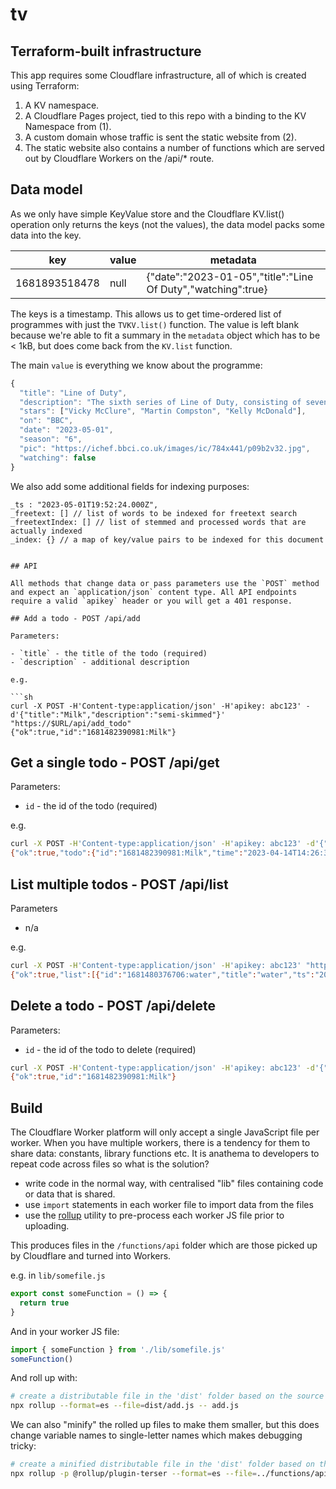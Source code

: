# tv

## Terraform-built infrastructure

This app requires some Cloudflare infrastructure, all of which is created using Terraform:

1. A KV namespace.
2. A Cloudflare Pages project, tied to this repo with a binding to the KV Namespace from (1).
3. A custom domain whose traffic is sent the static website from (2).
4. The static website also contains a number of functions which are served out by Cloudflare Workers on the /api/* route.

## Data model

As we only have simple KeyValue store and the Cloudflare KV.list() operation only returns the keys (not the values), the data model packs some data into the key.

| key           | value |  metadata                                                                        |
|---------------|-------|----------------------------------------------------------------------------------|
| 1681893518478 | null  | {"date":"2023-01-05","title":"Line Of Duty","watching":true}                     |


The keys is a timestamp. This allows us to get time-ordered list of programmes with just the `TVKV.list()` function. The value is left blank because we're able to fit a summary in the `metadata` object which has to be < 1kB, but does come back from the `KV.list` function.

The main `value` is everything we know about the programme:

```js
{
  "title": "Line of Duty",
  "description": "The sixth series of Line of Duty, consisting of seven episodes, began broadcasting on BBC One on 21 March 2021. The story follows the actions of AC-12, led by Superintendent Ted Hastings and DI Steve Arnott, as they investigate DCI Joanne Davidson and her team, including former AC-12 officer DI Kate Fleming.",
  "stars": ["Vicky McClure", "Martin Compston", "Kelly McDonald"],
  "on": "BBC",
  "date": "2023-05-01",
  "season": "6",
  "pic": "https://ichef.bbci.co.uk/images/ic/784x441/p09b2v32.jpg",
  "watching": false
}
```

We also add some additional fields for indexing purposes:

```
_ts : "2023-05-01T19:52:24.000Z",
_freetext: [] // list of words to be indexed for freetext search
_freetextIndex: [] // list of stemmed and processed words that are actually indexed
_index: {} // a map of key/value pairs to be indexed for this document


## API

All methods that change data or pass parameters use the `POST` method and expect an `application/json` content type. All API endpoints require a valid `apikey` header or you will get a 401 response.

## Add a todo - POST /api/add

Parameters:

- `title` - the title of the todo (required)
- `description` - additional description

e.g.

```sh
curl -X POST -H'Content-type:application/json' -H'apikey: abc123' -d'{"title":"Milk","description":"semi-skimmed"}' "https://$URL/api/add_todo" 
{"ok":true,"id":"1681482390981:Milk"}
```
## Get a single todo - POST /api/get

Parameters:

- `id` - the id of the todo (required)

e.g.

```sh
curl -X POST -H'Content-type:application/json' -H'apikey: abc123' -d'{"id":"1681482390981:Milk"}' "https://$URL/api/get_todo"
{"ok":true,"todo":{"id":"1681482390981:Milk","time":"2023-04-14T14:26:30.981Z","description":"semi-skimmed"}}
```

## List multiple todos - POST /api/list

Parameters

- n/a

e.g.

```sh
curl -X POST -H'Content-type:application/json' -H'apikey: abc123' "https://$URL/api/list"
{"ok":true,"list":[{"id":"1681480376706:water","title":"water","ts":"2023-04-14T13:52:56.706Z"},{"id":"1681480420026:jam","title":"jam","ts":"2023-04-14T13:53:40.026Z"},{"id":"1681482390981:Milk","title":"Milk","ts":"2023-04-14T14:26:30.981Z"}]}
```

## Delete a todo - POST /api/delete

Parameters:

- `id` - the id of the todo to delete (required)

```sh
curl -X POST -H'Content-type:application/json' -H'apikey: abc123' -d'{"id":"1681482390981:Milk"}' "https://$URL/api/delete_todo"
{"ok":true,"id":"1681482390981:Milk"}
```

## Build

The Cloudflare Worker platform will only accept a single JavaScript file per worker. When you have multiple workers, there is a tendency for them to share data: constants, library functions etc. It is anathema to developers to repeat code across files so what is the solution?

 - write code in the normal way, with centralised "lib" files containing code or data that is shared.
 - use `import` statements in each worker file to import data from the files
 - use the [rollup](https://rollupjs.org/) utility to pre-process each worker JS file prior to uploading.

 This produces files in the `/functions/api` folder which are those picked up by Cloudflare and turned into Workers.

 e.g. in `lib/somefile.js`

```js
export const someFunction = () => {
  return true  
}
```

And in your worker JS file:

```js
import { someFunction } from './lib/somefile.js'
someFunction()
```

And roll up with:

```sh
# create a distributable file in the 'dist' folder based on the source file
npx rollup --format=es --file=dist/add.js -- add.js
```

We can also "minify" the rolled up files to make them smaller, but this does change variable names to single-letter names which makes debugging tricky:

```sh
# create a minified distributable file in the 'dist' folder based on the source file
npx rollup -p @rollup/plugin-terser --format=es --file=../functions/api/add.js -- add.js
```

